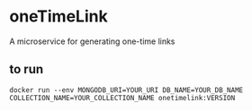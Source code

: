 # oneTimeLink
A microservice for generating one-time links<br>
## to run
`docker run --env MONGODB_URI=YOUR_URI DB_NAME=YOUR_DB_NAME COLLECTION_NAME=YOUR_COLLECTION_NAME onetimelink:VERSION`